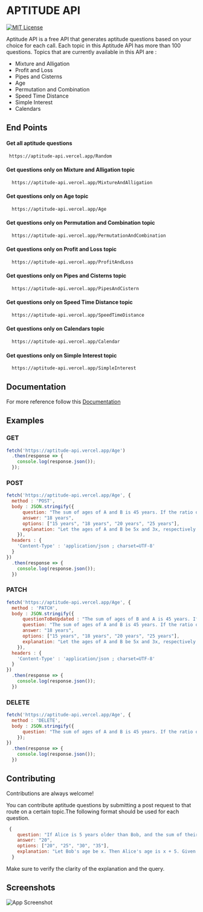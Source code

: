 # APTITUDE API 

[![MIT License](https://img.shields.io/badge/License-MIT-green.svg)](https://github.com/thirukumaran05/Aptitude-API?tab=MIT-1-ov-file)

Aptitude API is a free API that generates aptitude questions based on your choice for each call. Each topic in this Aptitude API has more than 100 questions. Topics that are currently available in this API are :

* Mixture and Alligation
* Profit and Loss
* Pipes and Cisterns
* Age
* Permutation and Combination
* Speed Time Distance
* Simple Interest
* Calendars

    
## End Points

#### Get all aptitude questions

```bash
 https://aptitude-api.vercel.app/Random
```

#### Get questions only on Mixture and Alligation topic

```bash
  https://aptitude-api.vercel.app/MixtureAndAlligation
```


#### Get questions only on Age topic

```bash
  https://aptitude-api.vercel.app/Age
```

#### Get questions only on Permutation and Combination topic

```bash
  https://aptitude-api.vercel.app/PermutationAndCombination
```


#### Get questions only on Profit and Loss topic

```bash
  https://aptitude-api.vercel.app/ProfitAndLoss
```

#### Get questions only on Pipes and Cisterns topic

```bash
  https://aptitude-api.vercel.app/PipesAndCistern
```
#### Get questions only on Speed Time Distance topic

```bash
  https://aptitude-api.vercel.app/SpeedTimeDistance
```
#### Get questions only on Calendars topic

```bash
  https://aptitude-api.vercel.app/Calendar
```
#### Get questions only on Simple Interest topic

```bash
  https://aptitude-api.vercel.app/SimpleInterest
```

## Documentation

For more reference follow this [Documentation](https://aptitude-api.vercel.app/)


## Examples

### GET

```javascript
fetch('https://aptitude-api.vercel.app/Age')
  .then(response => {
    console.log(response.json());
  });
```

### POST

```javascript
fetch('https://aptitude-api.vercel.app/Age', {
  method : 'POST',
  body : JSON.stringify({
      question: "The sum of ages of A and B is 45 years. If the ratio of their ages is 5:3, what is B's age?",
      answer: "18 years",
      options: ["15 years", "18 years", "20 years", "25 years"],
      explanation: "Let the ages of A and B be 5x and 3x, respectively. Given that 5x + 3x = 45. Solving this equation gives x = 5. Hence, B's age = 3 * 5 = 15 years."
    }),
  headers : {
    'Content-Type' : 'application/json ; charset=UTF-8'
  }
})
  .then(response => {
    console.log(response.json());
  })
```

### PATCH

```javascript
fetch('https://aptitude-api.vercel.app/Age', {
  method : 'PATCH',
  body : JSON.stringify({
      questionToBeUpdated : "The sum of ages of B and A is 45 years. If the ratio of their ages is 5:3, what is B's age?",
      question: "The sum of ages of A and B is 45 years. If the ratio of their ages is 5:3, what is B's age?",
      answer: "18 years",
      options: ["15 years", "18 years", "20 years", "25 years"],
      explanation: "Let the ages of A and B be 5x and 3x, respectively. Given that 5x + 3x = 45. Solving this equation gives x = 5. Hence, B's age = 3 * 5 = 15 years."
    }),
  headers : {
    'Content-Type' : 'application/json ; charset=UTF-8'
  }
})
  .then(response => {
    console.log(response.json());
  })
```

### DELETE

```javascript
fetch('https://aptitude-api.vercel.app/Age', {
  method : 'DELETE',
  body : JSON.stringify({
      question: "The sum of ages of A and B is 45 years. If the ratio of their ages is 5:3, what is B's age?"
    });
})
  .then(response => {
    console.log(response.json());
  })
```


## Contributing

Contributions are always welcome!

You can contribute aptitude questions by submitting a post request to that route on a certain topic.The following format should be used for each question.

```javascript
 {
    question: "If Alice is 5 years older than Bob, and the sum of their ages is 35, how old is Alice?",
    answer: "20",
    options: ["20", "25", "30", "35"],
    explanation: "Let Bob's age be x. Then Alice's age is x + 5. Given that x + (x + 5) = 35. Solving this equation, we find x = 15, so Alice is x + 5 = 20 years old."
  }
```
Make sure to verify the clarity of the explanation and the query.

## Screenshots
![App Screenshot](https://github.com/thirukumaran05/Aptitude-API/blob/main/images/demo.png)
